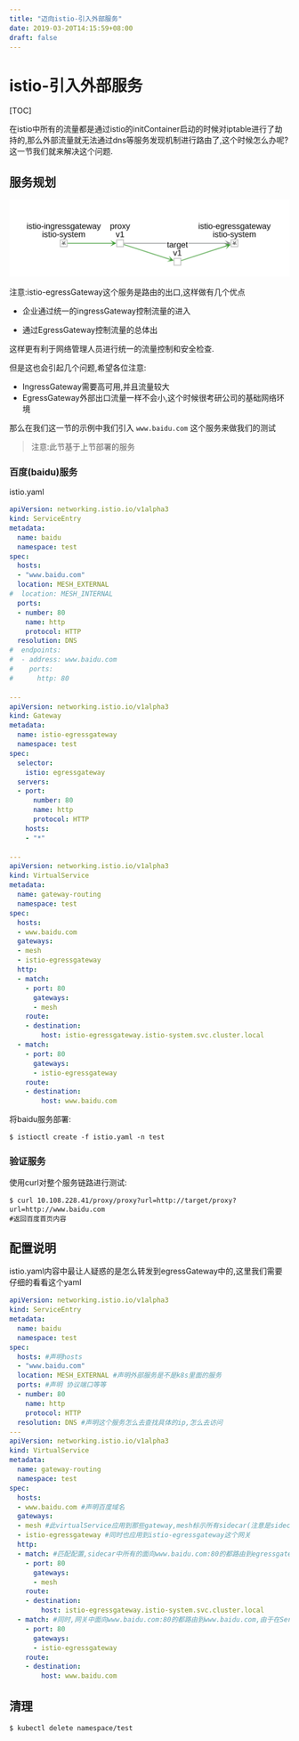 ```yaml
---
title: "迈向istio-引入外部服务"
date: 2019-03-20T14:15:59+08:00
draft: false
---
```


# istio-引入外部服务

[TOC]

在istio中所有的流量都是通过istio的initContainer启动的时候对iptable进行了劫持的,那么外部流量就无法通过dns等服务发现机制进行路由了,这个时候怎么办呢? 这一节我们就来解决这个问题.

## 服务规划

<img src="/post/迈向istio/5-引入外部服务/外部服务.png"/>

注意:istio-egressGateway这个服务是路由的出口,这样做有几个优点

- 企业通过统一的ingressGateway控制流量的进入

- 通过EgressGateway控制流量的总体出

这样更有利于网络管理人员进行统一的流量控制和安全检查.

但是这也会引起几个问题,希望各位注意:

- IngressGateway需要高可用,并且流量较大
- EgressGateway外部出口流量一样不会小,这个时候很考研公司的基础网络环境

那么在我们这一节的示例中我们引入 `www.baidu.com` 这个服务来做我们的测试

> 注意:此节基于上节部署的服务

### 百度(baidu)服务

istio.yaml

```yaml
apiVersion: networking.istio.io/v1alpha3
kind: ServiceEntry
metadata:
  name: baidu
  namespace: test
spec:
  hosts:
  - "www.baidu.com"
  location: MESH_EXTERNAL
#  location: MESH_INTERNAL
  ports:
  - number: 80
    name: http
    protocol: HTTP
  resolution: DNS
#  endpoints:
#  - address: www.baidu.com
#    ports:
#      http: 80

---
apiVersion: networking.istio.io/v1alpha3
kind: Gateway
metadata:
  name: istio-egressgateway
  namespace: test
spec:
  selector:
    istio: egressgateway
  servers:
  - port:
      number: 80
      name: http
      protocol: HTTP
    hosts:
    - "*"

---
apiVersion: networking.istio.io/v1alpha3
kind: VirtualService
metadata:
  name: gateway-routing
  namespace: test
spec:
  hosts:
  - www.baidu.com
  gateways:
  - mesh
  - istio-egressgateway
  http:
  - match:
    - port: 80
      gateways:
      - mesh
    route:
    - destination:
        host: istio-egressgateway.istio-system.svc.cluster.local
  - match:
    - port: 80
      gateways:
      - istio-egressgateway
    route:
    - destination:
        host: www.baidu.com
```
将baidu服务部署:
```shell
$ istioctl create -f istio.yaml -n test
```

### 验证服务

使用curl对整个服务链路进行测试:

```shell
$ curl 10.108.228.41/proxy/proxy?url=http://target/proxy?url=http://www.baidu.com
#返回百度首页内容
```
## 配置说明

istio.yaml内容中最让人疑惑的是怎么转发到egressGateway中的,这里我们需要仔细的看看这个yaml

```yaml
apiVersion: networking.istio.io/v1alpha3
kind: ServiceEntry
metadata:
  name: baidu
  namespace: test
spec:
  hosts: #声明hosts
  - "www.baidu.com"
  location: MESH_EXTERNAL #声明外部服务是不是k8s里面的服务
  ports: #声明 协议端口等等
  - number: 80
    name: http
    protocol: HTTP
  resolution: DNS #声明这个服务怎么去查找具体的ip,怎么去访问
---
apiVersion: networking.istio.io/v1alpha3
kind: VirtualService
metadata:
  name: gateway-routing
  namespace: test
spec:
  hosts:
  - www.baidu.com #声明百度域名
  gateways:
  - mesh #此virtualService应用到那些gateway,mesh标示所有sidecar(注意是sidecar,不包括网关)
  - istio-egressgateway #同时也应用到istio-egressgateway这个网关
  http:
  - match: #匹配配置,sidecar中所有的面向www.baidu.com:80的都路由到egressgateway
    - port: 80
      gateways:
      - mesh 
    route:
    - destination:
        host: istio-egressgateway.istio-system.svc.cluster.local
  - match: #同时,网关中面向www.baidu.com:80的都路由到www.baidu.com,由于在ServiceEntry中已经配置了这个域名,所以会被直接应用ServiceEntry的配置
    - port: 80
      gateways:
      - istio-egressgateway
    route:
    - destination:
        host: www.baidu.com
```
## 清理

```shell
$ kubectl delete namespace/test
```

